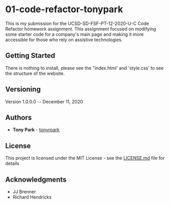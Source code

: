 
# 01-code-refactor-tonypark

This is my submission for the UCSD-SD-FSF-PT-12-2020-U-C Code Refactor homework assignment.  This assignment focused on modifying some starter code for a company's main page and making it more accessible for those who rely on assistive technologies. 

## Getting Started

There is nothing to install, please see the "index.html' and 'style.css' to see the structure of the website. 

## Versioning

Version 1.0.0.0 -- December 11, 2020

## Authors

* **Tony Park** - [tonyrpark](https://github.com/tonyrpark)

## License

This project is licensed under the MIT License - see the [LICENSE.md](LICENSE.md) file for details

## Acknowledgments

* JJ Brenner 
* Richard Hendricks

